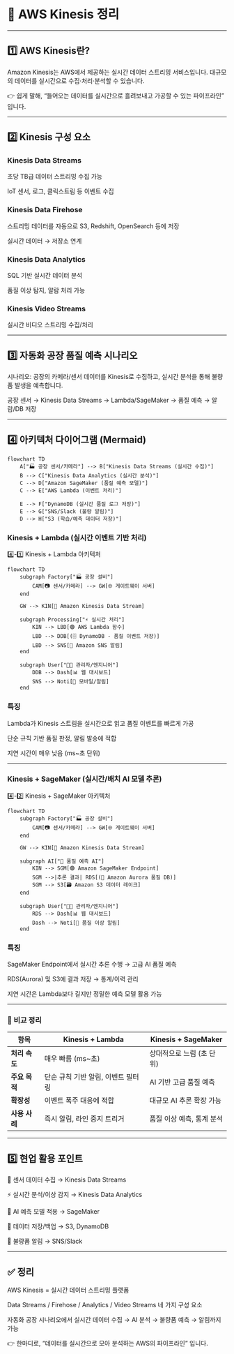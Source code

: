 # 📡 AWS Kinesis 정리

--- 

## 1️⃣ AWS Kinesis란?

Amazon Kinesis는 AWS에서 제공하는 실시간 데이터 스트리밍 서비스입니다.
대규모의 데이터를 실시간으로 수집·처리·분석할 수 있습니다.

👉 쉽게 말해,
“들어오는 데이터를 실시간으로 흘려보내고 가공할 수 있는 파이프라인” 입니다.

--- 

## 2️⃣ Kinesis 구성 요소

### Kinesis Data Streams

초당 TB급 데이터 스트리밍 수집 가능

IoT 센서, 로그, 클릭스트림 등 이벤트 수집

### Kinesis Data Firehose

스트리밍 데이터를 자동으로 S3, Redshift, OpenSearch 등에 저장

실시간 데이터 → 저장소 연계

### Kinesis Data Analytics

SQL 기반 실시간 데이터 분석

품질 이상 탐지, 알람 처리 가능

### Kinesis Video Streams

실시간 비디오 스트리밍 수집/처리

--- 

## 3️⃣ 자동화 공장 품질 예측 시나리오

시나리오:
공장의 카메라/센서 데이터를 Kinesis로 수집하고, 실시간 분석을 통해 불량품 발생을 예측합니다.

공장 센서 → Kinesis Data Streams → Lambda/SageMaker → 품질 예측 → 알람/DB 저장

--- 

## 4️⃣ 아키텍처 다이어그램 (Mermaid)

```mermaid
flowchart TD
    A["🏭 공장 센서/카메라"] --> B["Kinesis Data Streams (실시간 수집)"]
    B --> C["Kinesis Data Analytics (실시간 분석)"]
    C --> D["Amazon SageMaker (품질 예측 모델)"]
    C --> E["AWS Lambda (이벤트 처리)"]

    E --> F["DynamoDB (실시간 품질 로그 저장)"]
    E --> G["SNS/Slack (불량 알림)"]
    D --> H["S3 (학습/예측 데이터 저장)"]
```

### Kinesis + Lambda (실시간 이벤트 기반 처리)

4️⃣-1️⃣ Kinesis + Lambda 아키텍처

```mermaid
flowchart TD
    subgraph Factory["🏭 공장 설비"]
        CAM[📷 센서/카메라] --> GW[🌐 게이트웨이 서버]
    end

    GW --> KIN[🚀 Amazon Kinesis Data Stream]

    subgraph Processing["⚡ 실시간 처리"]
        KIN --> LBD[🟢 AWS Lambda 함수]
        LBD --> DDB[(🗄️ DynamoDB - 품질 이벤트 저장)]
        LBD --> SNS[📢 Amazon SNS 알림]
    end

    subgraph User["👨‍💼 관리자/엔지니어"]
        DDB --> Dash[📊 웹 대시보드]
        SNS --> Noti[📱 모바일/알림]
    end
```

### 특징

Lambda가 Kinesis 스트림을 실시간으로 읽고 품질 이벤트를 빠르게 가공

단순 규칙 기반 품질 판정, 알림 발송에 적합

지연 시간이 매우 낮음 (ms~초 단위)

---

### Kinesis + SageMaker (실시간/배치 AI 모델 추론)

4️⃣-2️⃣ Kinesis + SageMaker 아키텍처

```mermaid
flowchart TD
    subgraph Factory["🏭 공장 설비"]
        CAM[📷 센서/카메라] --> GW[🌐 게이트웨이 서버]
    end

    GW --> KIN[🚀 Amazon Kinesis Data Stream]

    subgraph AI["🤖 품질 예측 AI"]
        KIN --> SGM[🟣 Amazon SageMaker Endpoint]
        SGM -->|추론 결과| RDS[(📂 Amazon Aurora 품질 DB)]
        SGM --> S3[🗃️ Amazon S3 데이터 레이크]
    end

    subgraph User["👨‍💼 관리자/엔지니어"]
        RDS --> Dash[📊 웹 대시보드]
        Dash --> Noti[📱 품질 이상 알림]
    end
```
### 특징

SageMaker Endpoint에서 실시간 추론 수행 → 고급 AI 품질 예측

RDS(Aurora) 및 S3에 결과 저장 → 통계/이력 관리

지연 시간은 Lambda보다 길지만 정밀한 예측 모델 활용 가능

---

### 🔎 비교 정리

| 항목        | Kinesis + Lambda     | Kinesis + SageMaker |
| --------- | -------------------- | ------------------- |
| **처리 속도** | 매우 빠름 (ms~초)         | 상대적으로 느림 (초 단위)     |
| **주요 목적** | 단순 규칙 기반 알림, 이벤트 필터링 | AI 기반 고급 품질 예측      |
| **확장성**   | 이벤트 폭주 대응에 적합        | 대규모 AI 추론 확장 가능     |
| **사용 사례** | 즉시 알림, 라인 중지 트리거     | 품질 이상 예측, 통계 분석     |


--- 

## 5️⃣ 현업 활용 포인트

📡 센서 데이터 수집 → Kinesis Data Streams

⚡ 실시간 분석/이상 감지 → Kinesis Data Analytics

🤖 AI 예측 모델 적용 → SageMaker

📂 데이터 저장/백업 → S3, DynamoDB

🔔 불량품 알림 → SNS/Slack

--- 

## ✅ 정리

AWS Kinesis = 실시간 데이터 스트리밍 플랫폼

Data Streams / Firehose / Analytics / Video Streams 네 가지 구성 요소

자동화 공장 시나리오에서 실시간 데이터 수집 → AI 분석 → 불량품 예측 → 알림까지 가능

👉 한마디로, “데이터를 실시간으로 모아 분석하는 AWS의 파이프라인” 입니다.
